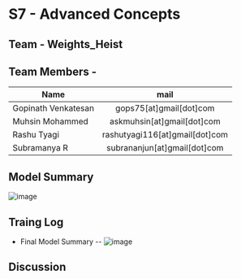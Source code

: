 # S7 - Advanced Concepts

## Team - Weights_Heist
## Team Members - 

| Name        | mail           |
| ------------- |:-------------:|
|Gopinath Venkatesan|gops75[at]gmail[dot]com|
|Muhsin Mohammed|askmuhsin[at]gmail[dot]com|
|Rashu Tyagi|rashutyagi116[at]gmail[dot]com| 
|Subramanya R|subrananjun[at]gmail[dot]com| 


## Model Summary
![image](https://user-images.githubusercontent.com/8600096/141836102-6183a32c-97cc-4154-9771-bd0f2c8edaae.png)

## Traing Log 
 - Final Model Summary -- 
![image](https://user-images.githubusercontent.com/8600096/141836450-55b77603-9dd9-4c8e-be35-7cc7bc71b943.png)

## Discussion
